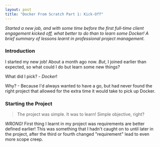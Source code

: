 ```yaml
---
layout: post
title: "Docker From Scratch Part 1: Kick-Off"
---
```


_Started a new job, and with some time before the first full-time client engagement kicked off, what better to do than to learn some Docker! A brief summary of lessons learnt in professional project management._

### Introduction
I started my new job! About a month ago now. _But_, I joined earlier than expected, so what could I do but learn some new things? 

What did I pick? - *Docker*!

Why? - Because I'd always wanted to have a go, but had never found the right project that allowed for the extra time it would take to pick up Docker. 

### Starting the Project
> The project was simple. It was to learn! Simple objective, right?

*WRONG!* First thing I learnt in my project was requirements are better defined earlier! This was something that I hadn't caught on to until later in the project, after the third or fourth changed "requirement" lead to even more scope creep. 

